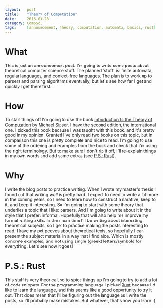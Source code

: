 ```yaml
---
layout:   post
title:    "Theory of Computation"
date:     2016-03-28
category: CompSci
tags:     [announcement, theory, computation, automata, basics, rust]
---
```


# What

This is just an announcement post. I'm going to write some posts about theoretical computer science stuff. The planned 'stuff' is: finite automata, regular languages, and context-free languages. The plan is to work up to parsers and parsing algorithms eventually, but let's see how far I get and quickly I get there first.

# How

To start things off I'm going to use the book [Introduction to the Theory of Computation](https://books.google.nl/books?id=VJ1mQgAACAAJ) by Michael Sipser. I have the second edition, the international one. I picked this book because I was taught with this book, and it's pretty good in my opinion. Granted I've only read two books on this topic, but in comparison this one is pretty complete and nice to read. I'm going to use some of the ordering and examples from the book and check that I'm using the right terminology. But to make sure I don't rip it off, I'll re-explain things in my own words and add some extras (see [P.S.: Rust](#ps-rust)). 

# Why

I write the blog posts to practice writing. When I wrote my master's thesis I found out that writing *well* is pretty hard. I expect to need to write a lot more in the coming years, so I need to learn how to construct a narative, keep to it, and keep it interesting. So I'm going to start with some theory that underlies a topic that I like: parsers. And I'm going to write about it in the style that I prefer: informal. Hopefully that will also help me improve my formal writing skills. In the mean time I'll be writing about interesting theoretical subjects, so I get to practice making the posts interesting to read. I have my pet peeves about theoretical texts, so hopefully I can present the subject material in a way that I find nice. Which is mostly concrete examples, and not using single (greek) letters/symbols for everything. Let's see how it goes!

# P.S.: Rust

This stuff is very theorical, so to spice things up I'm going to try to add a lot of code snippets. For the programming language I picked [Rust](https://www.rust-lang.org/) because I'd like to learn the language, and this seems like a good opportunity to try it out. That does mean that I'll be figuring out the language as I write the posts, so I'll probably make mistakes. But whatever, that's how you learn :)
